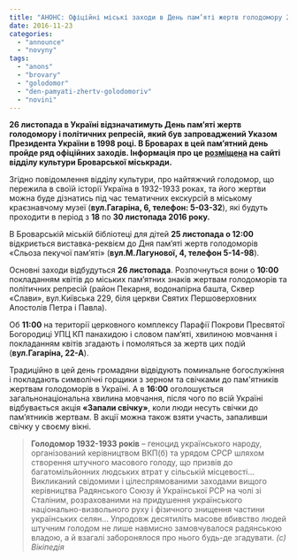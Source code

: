 ```yaml
---
title: "АНОНС: Офіційні міські заходи в День пам’яті жертв голодомору 26 листопада"
date: 2016-11-23
categories: 
  - "announce"
  - "novyny"
tags: 
  - "anons"
  - "brovary"
  - "golodomor"
  - "den-pamyati-zhertv-golodomoriv"
  - "novini"
---
```


**26 листопада в Україні відзначатимуть День пам’яті жертв голодомору і політичних репресій, який був запроваджений Указом Президента України в 1998 році. В Броварах в цей пам’ятний день пройде ряд офіційних заходів. Інформація про це [розміщена](http://www.kulturabr.kiev.ua/afisha/viddil-kultury/den-pamyati-zhertv-golodomoru) на сайті відділу культури Броварської міськради.**

Згідно повідомлення відділу культури, про найтяжчий голодомор, що пережила в своїй історії Україна в 1932-1933 роках, та його жертви можна буде дізнатись під час тематичних екскурсій в міському краєзнавчому музеї (**вул.Гагаріна, 6, телефон: 5-03-32**), які будуть проходити в період з **18** по **30 листопада 2016 року.**

В Броварській міській бібліотеці для дітей **25 листопада о 12:00** відкриється виставка-реквієм до Дня пам’яті жертв голодоморів «Сльоза пекучої пам’яті» (**вул.М.Лагунової, 4, телефон 5-14-98**).

Основні заходи відбудуться **26 листопада**. Розпочнуться вони о **10:00** покладанням квітів до міських пам’ятних знаків жертвам голодоморів та політичних репресій (район Пекарня, водонапірна башта, Сквер «Слави», вул.Київська 229, біля церкви Святих Першоверховних Апостолів Петра і Павла).

Об **11:00** на території церковного комплексу Парафії Покрови Пресвятої Богородиці УПЦ КП панахидою і словом пам’яті, хвилиною мовчання і покладанням квітів згадають і помоляться за жертв цих подій (**вул.Гагаріна, 22-А**).

Традиційно в цей день громадяни відвідують поминальне богослужіння і покладають символічні горщики з зерном та свічками до пам'ятників жертвам голодоморів в Україні. А в **16:00** оголошується загальнонаціональна хвилина мовчання, після чого по всій Україні відбувається акція **«Запали свічку»**, коли люди несуть свічки до пам’ятників жертвам. В акції можна також взяти участь, запаливши свічку у своєму вікні.

> **Голодомор 1932-1933 років** – геноцид українського народу, організований керівництвом ВКП(б) та урядом СРСР шляхом створення штучного масового голоду, що призвів до багатомільйонних людських втрат у сільській місцевості… Викликаний свідомими і цілеспрямованими заходами вищого керівництва Радянського Союзу й Української РСР на чолі зі Сталіним, розрахованими на придушення українського національно-визвольного руху і фізичного знищення частини українських селян… Упродовж десятиліть масове вбивство людей штучним голодом не лише навмисно замовчувалося радянською владою, а й взагалі заборонялося про нього будь-де згадувати. _(с) Вікіпедія_

